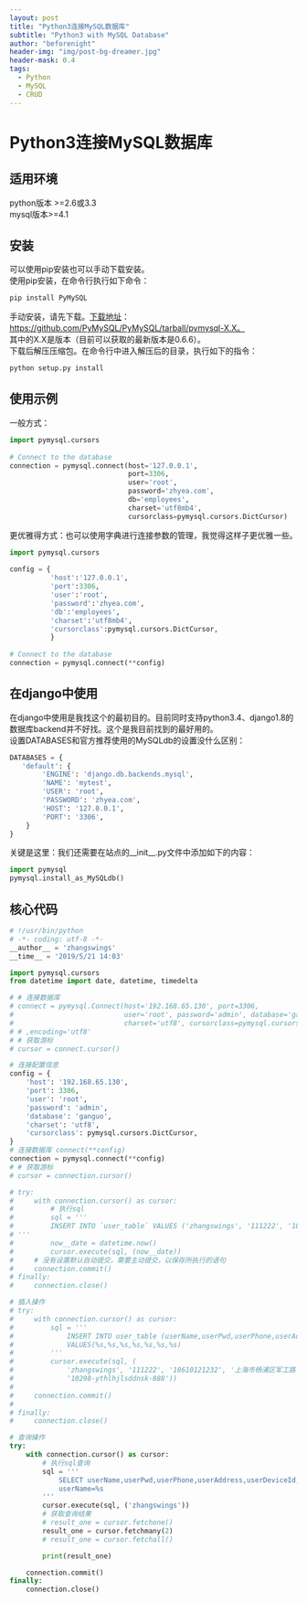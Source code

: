 ```yaml
---
layout: post
title: "Python3连接MySQL数据库"
subtitle: "Python3 with MySQL Database"
author: "beforenight"
header-img: "img/post-bg-dreamer.jpg"
header-mask: 0.4
tags:
  - Python
  - MySQL
  - CRUD
---
```


# Python3连接MySQL数据库

<a name="OQ8vy"></a>
## 适用环境
python版本 >=2.6或3.3<br />mysql版本>=4.1

<a name="nUcAV"></a>
## 安装
可以使用pip安装也可以手动下载安装。<br />使用pip安装，在命令行执行如下命令：

```bash
pip install PyMySQL
```
手动安装，请先下载。[下载地址](https://github.com/PyMySQL/PyMySQL/tarball/pymysql-X.X)：https://github.com/PyMySQL/PyMySQL/tarball/pymysql-X.X。<br />其中的X.X是版本（目前可以获取的最新版本是0.6.6）。<br />下载后解压压缩包。在命令行中进入解压后的目录，执行如下的指令：

```bash
python setup.py install
```
<a name="Gx4eX"></a>
## 使用示例
一般方式：
```python
import pymysql.cursors
 
# Connect to the database
connection = pymysql.connect(host='127.0.0.1',
                             port=3306,
                             user='root',
                             password='zhyea.com',
                             db='employees',
                             charset='utf8mb4',
                             cursorclass=pymysql.cursors.DictCursor)
```

更优雅得方式：也可以使用字典进行连接参数的管理，我觉得这样子更优雅一些。
```python
import pymysql.cursors
 
config = {
          'host':'127.0.0.1',
          'port':3306,
          'user':'root',
          'password':'zhyea.com',
          'db':'employees',
          'charset':'utf8mb4',
          'cursorclass':pymysql.cursors.DictCursor,
          }
 
# Connect to the database
connection = pymysql.connect(**config)
```
<a name="Fftzb"></a>
## 在django中使用
在django中使用是我找这个的最初目的。目前同时支持python3.4、django1.8的数据库backend并不好找。这个是我目前找到的最好用的。<br />设置DATABASES和官方推荐使用的MySQLdb的设置没什么区别：

```python
DATABASES = {
   'default': {
        'ENGINE': 'django.db.backends.mysql',
        'NAME': 'mytest',
        'USER': 'root',
        'PASSWORD': 'zhyea.com',
        'HOST': '127.0.0.1',
        'PORT': '3306',
    }
}
```
关键是这里：我们还需要在站点的__init__.py文件中添加如下的内容：

```python
import pymysql
pymysql.install_as_MySQLdb()
```

<a name="1s9Ez"></a>
## 核心代码
```python
# !/usr/bin/python
# -*- coding: utf-8 -*-
__author__ = 'zhangswings'
__time__ = '2019/5/21 14:03'

import pymysql.cursors
from datetime import date, datetime, timedelta

# # 连接数据库
# connect = pymysql.Connect(host='192.168.65.130', port=3306,
#                           user='root', password='admin', database='ganguo',
#                           charset='utf8', cursorclass=pymysql.cursors.DictCursor)
# # ,encoding='utf8'
# # 获取游标
# cursor = connect.cursor()

# 连接配置信息
config = {
    'host': '192.168.65.130',
    'port': 3306,
    'user': 'root',
    'password': 'admin',
    'database': 'ganguo',
    'charset': 'utf8',
    'cursorclass': pymysql.cursors.DictCursor,
}
# 连接数据库 connect(**config)
connection = pymysql.connect(**config)
# # 获取游标
# cursor = connection.cursor()

# try:
#     with connection.cursor() as cursor:
#         # 执行sql
#         sql = '''
#         INSERT INTO `user_table` VALUES ('zhangswings', '111222', '18610121232', '上海市杨浦区军工路', '13322-3444-13434', %s, '10298-ythlhjlsddnsk-888');
# '''
#         now__date = datetime.now()
#         cursor.execute(sql, (now__date))
#     # 没有设置默认自动提交，需要主动提交，以保存所执行的语句
#     connection.commit()
# finally:
#     connection.close()

# 插入操作
# try:
#     with connection.cursor() as cursor:
#         sql = '''
#             INSERT INTO user_table (userName,userPwd,userPhone,userAddress,userDeviceId,UID,userToken)
#             VALUES(%s,%s,%s,%s,%s,%s,%s)
#         '''
#         cursor.execute(sql, (
#             'zhangswings', '111222', '18610121232', '上海市杨浦区军工路', '13322-3444-13434', datetime.now(),
#             '10298-ythlhjlsddnsk-888'))
#
#     connection.commit()
#
# finally:
#     connection.close()

# 查询操作
try:
    with connection.cursor() as cursor:
        # 执行sql查询
        sql = '''
            SELECT userName,userPwd,userPhone,userAddress,userDeviceId,UID,userToken FROM user_table WHERE
            userName=%s
        '''
        cursor.execute(sql, ('zhangswings'))
        # 获取查询结果
        # result_one = cursor.fetchone()
        result_one = cursor.fetchmany(2)
        # result_one = cursor.fetchall()

        print(result_one)

    connection.commit()
finally:
    connection.close()

```


